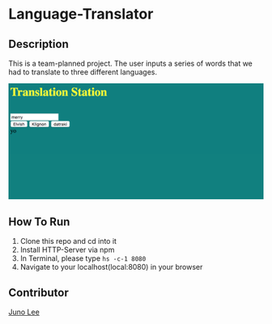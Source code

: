 # Language-Translator

## Description
This is a team-planned project. The user inputs a series of words that we had to translate to three different languages.

![Index Page](https://raw.githubusercontent.com/Junochop/Language-Translator/master/LanguageTranslator/pics/Screen%20Shot%202018-04-23%20at%204.31.37%20PM.png)


## How To Run
1. Clone this repo and cd into it
1. Install HTTP-Server via npm
1. In Terminal, please type ``` hs -c-1 8080 ```
1. Navigate to your localhost(local:8080) in your browser

## Contributor
[Juno Lee](https://github.com/Junochop)
